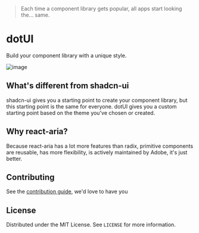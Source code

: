 
> Each time a component library gets popular, all apps start looking the... same.

# dotUI

Build your component library with a unique style.

![image](https://github.com/user-attachments/assets/1e8ae69c-b9e3-4857-8479-7115b8d2d329)

## What's different from shadcn-ui

shadcn-ui gives you a starting point to create your component library, but this starting point is the same for everyone.
dotUI gives you a custom starting point based on the theme you've chosen or created.

## Why react-aria?

Because react-aria has a lot more features than radix, primitive components are reusable, has more flexibility, is actively maintained by Adobe, it's just better.

<!-- CONTRIBUTING -->

## Contributing

See the [contribution guide](CONTRIBUTING.md), we'd love to have you 

<!-- LICENSE -->

## License

Distributed under the MIT License. See `LICENSE` for more information.

[contributors-shield]: https://img.shields.io/github/contributors/mehdibha/dotUI.svg?style=for-the-badge
[contributors-url]: https://github.com/mehdibha/dotUI/graphs/contributors
[forks-shield]: https://img.shields.io/github/forks/mehdibha/dotUI.svg?style=for-the-badge
[forks-url]: https://github.com/mehdibha/dotUI.svg/network/members
[stars-shield]: https://img.shields.io/github/stars/mehdibha/dotUI.svg?style=for-the-badge
[stars-url]: https://github.com/mehdibha/dotUI.svg/stargazers
[issues-shield]: https://img.shields.io/github/issues/mehdibha/dotUI.svg?style=for-the-badge
[issues-url]: https://github.com/mehdibha/dotUI.svg/issues
[license-shield]: https://img.shields.io/github/license/mehdibha/dotUI.svg?style=for-the-badge
[license-url]: https://github.com/mehdibha/dotUI.svg/blob/master/LICENSE.txt

